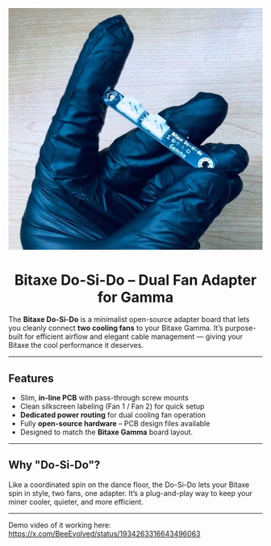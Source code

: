 <p align="center">
  <img src="https://github.com/BeeEvolved/Bitaxe-Do-Si-Do/blob/main/DoSiDoMainImage.jpg" alt="Bitaxe Do-Si-Do Adapter" />
</p>
<h1 align="center">Bitaxe Do-Si-Do – Dual Fan Adapter for Gamma</h1>

The **Bitaxe Do-Si-Do** is a minimalist open-source adapter board that lets you cleanly connect **two cooling fans** to your Bitaxe Gamma. It’s purpose-built for efficient airflow and elegant cable management — giving your Bitaxe the cool performance it deserves.

---

## Features

- Slim, **in-line PCB** with pass-through screw mounts
- Clean silkscreen labeling (Fan 1 / Fan 2) for quick setup
- **Dedicated power routing** for dual cooling fan operation
- Fully **open-source hardware** – PCB design files available
- Designed to match the **Bitaxe Gamma** board layout.

---

## Why "Do-Si-Do"?

Like a coordinated spin on the dance floor, the Do-Si-Do lets your Bitaxe spin in style, two fans, one adapter. It’s a plug-and-play way to keep your miner cooler, quieter, and more efficient.

---

Demo video of it working here: 
https://x.com/BeeEvolved/status/1934263316643496063
